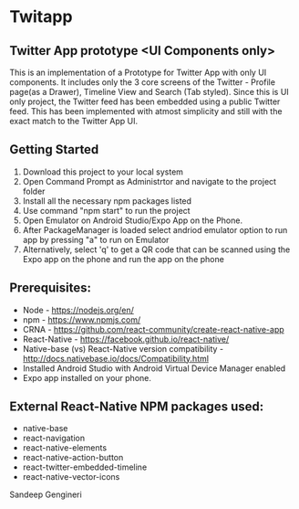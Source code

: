 # Twitapp

## Twitter App prototype &lt;UI Components only>
This is an implementation of a Prototype for Twitter App with only UI components. It includes only the 3 core screens of the Twitter - Profile page(as a Drawer), Timeline View and Search (Tab styled). Since this is UI only project, the Twitter feed has been embedded using a public Twitter feed. This has been implemented with atmost simplicity and still with the exact match to the Twitter App UI.



## Getting Started
1. Download this project to your local system
2. Open Command Prompt as Administrtor and navigate to the project folder
3. Install all the necessary npm packages listed
4. Use command "npm start" to run the project
5. Open Emulator on Android Studio/Expo App on the Phone.
6. After PackageManager is loaded select andriod emulator option to run app by pressing "a" to run on Emulator
7. Alternatively, select 'q' to get a QR code that can be scanned using the Expo app on the phone and run the app on the phone

## Prerequisites:
- Node - https://nodejs.org/en/
- npm - https://www.npmjs.com/
- CRNA - https://github.com/react-community/create-react-native-app
- React-Native - https://facebook.github.io/react-native/
- Native-base (vs) React-Native version compatibility - http://docs.nativebase.io/docs/Compatibility.html
- Installed Android Studio with Android Virtual Device Manager enabled
- Expo app installed on your phone.

## External React-Native NPM packages used:
* native-base
* react-navigation
* react-native-elements
* react-native-action-button
* react-twitter-embedded-timeline
* react-native-vector-icons


Sandeep Gengineri
